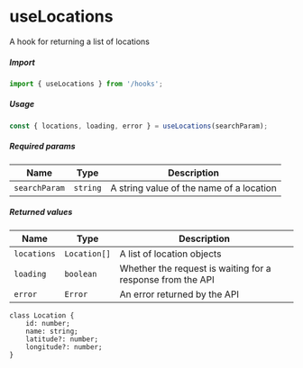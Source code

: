 # useLocations

A hook for returning a list of locations

##### Import

```js
import { useLocations } from '/hooks';
```

##### Usage

```jsx
const { locations, loading, error } = useLocations(searchParam);
```

##### Required params

| Name          | Type     | Description                              |
| ------------- | -------- | ---------------------------------------- |
| `searchParam` | `string` | A string value of the name of a location |

##### Returned values

| Name        | Type         | Description                                                |
| ----------- | ------------ | ---------------------------------------------------------- |
| `locations` | `Location[]` | A list of location objects                                 |
| `loading`   | `boolean`    | Whether the request is waiting for a response from the API |
| `error`     | `Error`      | An error returned by the API                               |

```
class Location {
    id: number;
    name: string;
    latitude?: number;
    longitude?: number;
}
```

